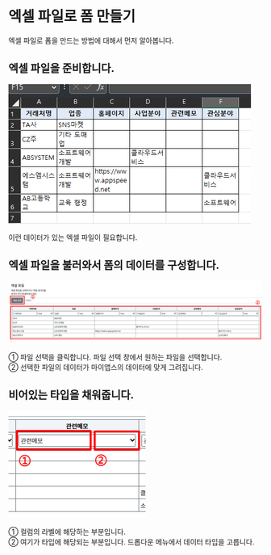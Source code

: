 # 엑셀 파일로 폼 만들기
엑셀 파일로 폼을 만드는 방법에 대해서 먼저 알아봅니다.

## 엑셀 파일을 준비합니다.

![엑셀 파일을 준비합니다](/media/image25.png)

이런 데이터가 있는 엑셀 파일이 필요합니다.

## 엑셀 파일을 불러와서 폼의 데이터를 구성합니다.

![엑셀 파일을 불러와서 폼의 데이터를 구성합니다](/media/image26.png)

①	파일 선택을 클릭합니다. 파일 선택 창에서 원하는 파일을 선택합니다.<br>
②	선택한 파일의 데이터가 마이앱스의 데이터에 맞게 그려집니다.

## 비어있는 타입을 채워줍니다.

![비어있는 타입을 채워줍니다](/media/image27.png)

①	컬럼의 라벨에 해당하는 부분입니다.<br>
②	여기가 타입에 해당되는 부분입니다. 드롭다운 메뉴에서 데이터 타입을 고릅니다.
